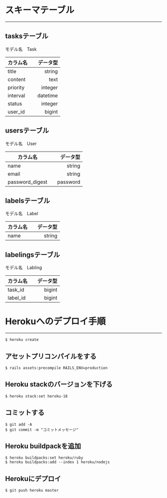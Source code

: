 # スキーマテーブル  
___  
## tasksテーブル  
モデル名　Task

|カラム名||データ型|  
| ------------------ | :----------------------------: | -------------------------: |
|title||string|  
|content||text|  
|priority||integer|  
|interval||datetime|  
|status||integer|  
|user_id||bigint|  
  

## usersテーブル  
モデル名　User

|カラム名||データ型|  
| ------------------ | :----------------------------: | -------------------------: |
|name||string|  
|email||string|  
|password_digest||password|  
  

## labelsテーブル  
モデル名　Label

|カラム名||データ型|  
| ------------------ | :----------------------------: | -------------------------: |
|name||string|  
  

## labelingsテーブル  
モデル名　Labling

|カラム名||データ型|  
| ------------------ | :----------------------------: | -------------------------: |
|task_id||bigint|  
|label_id||bigint|  



# Herokuへのデプロイ手順  
___
    $ heroku create  
  
##  アセットプリコンパイルをする  
    $ rails assets:precompile RAILS_ENV=production  

##  Heroku stackのバージョンを下げる  
    $ heroku stack:set heroku-18  

##  コミットする  
    $ git add -A  
    $ git commit -m "コミットメッセージ"  

## Heroku buildpackを追加  
    $ heroku buildpacks:set heroku/ruby  
    $ heroku buildpacks:add --index 1 heroku/nodejs  

## Herokuにデプロイ  
    $ git push heroku master

